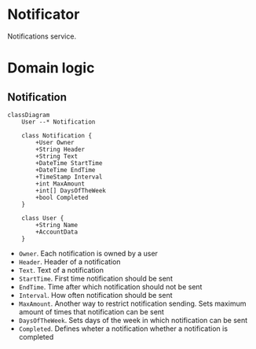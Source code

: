 # Notificator

Notifications service.

# Domain logic

## Notification

```mermaid
classDiagram
    User --* Notification

    class Notification {
        +User Owner
        +String Header
        +String Text
        +DateTime StartTime
        +DateTime EndTime
        +TimeStamp Interval
        +int MaxAmount
        +int[] DaysOfTheWeek
        +bool Completed
    }

    class User {
        +String Name
        +AccountData
    }
```
* `Owner`. Each notification is owned by a user
* `Header`. Header of a notification
* `Text`. Text of a notification
* `StartTime`. First time notification should be sent
* `EndTime`. Time after which notification should not be sent
* `Interval`. How often notification should be sent
* `MaxAmount`. Another way to restrict notification sending. Sets maximum amount of times that notification can be sent
* `DaysOfTheWeek`. Sets days of the week in which notification can be sent
* `Completed`. Defines wheter a notification whether a notification is completed
